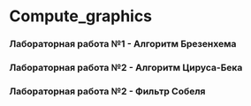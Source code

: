 # Compute_graphics
### Лабораторная работа №1 - Алгоритм Брезенхема
### Лабораторная работа №2 - Алгоритм Цируса-Бека
### Лабораторная работа №2 - Фильтр Собеля
